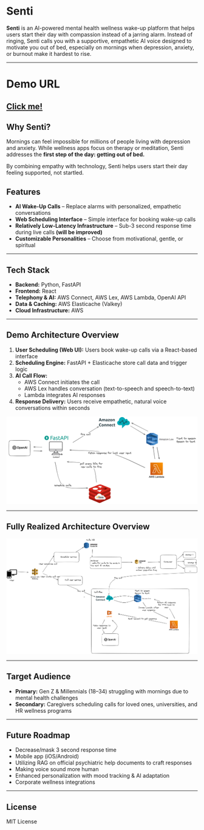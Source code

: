 # Senti

**Senti** is an AI-powered mental health wellness wake-up platform that helps users start their day with compassion instead of a jarring alarm. Instead of ringing, Senti calls you with a supportive, empathetic AI voice designed to motivate you out of bed, especially on mornings when depression, anxiety, or burnout make it hardest to rise.  

---
# Demo URL 
[Click me!](https://www.loom.com/share/e59314451f364da39213e53a717699b7)
---

## Why Senti?
Mornings can feel impossible for millions of people living with depression and anxiety. While wellness apps focus on therapy or meditation, Senti addresses the **first step of the day: getting out of bed.**  

By combining empathy with technology, Senti helps users start their day feeling supported, not startled.  


## Features
- **AI Wake-Up Calls** – Replace alarms with personalized, empathetic conversations    
- **Web Scheduling Interface** – Simple interface for booking wake-up calls  
- **Relatively Low-Latency Infrastructure** – Sub-3 second response time during live calls **(will be improved)** 
- **Customizable Personalities** – Choose from motivational, gentle, or spiritual  

---

## Tech Stack
- **Backend:** Python, FastAPI  
- **Frontend:** React  
- **Telephony & AI:** AWS Connect, AWS Lex, AWS Lambda, OpenAI API  
- **Data & Caching:** AWS Elasticache (Valkey)  
- **Cloud Infrastructure:** AWS  

---

## Demo Architecture Overview
1. **User Scheduling (Web UI):** Users book wake-up calls via a React-based interface  
2. **Scheduling Engine:** FastAPI + Elasticache store call data and trigger logic  
3. **AI Call Flow:**  
   - AWS Connect initiates the call  
   - AWS Lex handles conversation (text-to-speech and speech-to-text)
   - Lambda integrates AI responses
4. **Response Delivery:** Users receive empathetic, natural voice conversations within seconds

![Demo Architecture Diagram](demo-architecture.png)

---
## Fully Realized Architecture Overview
![Full Architecture Diagram](full-architecture.png)

---

## Target Audience
- **Primary:** Gen Z & Millennials (18–34) struggling with mornings due to mental health challenges  
- **Secondary:** Caregivers scheduling calls for loved ones, universities, and HR wellness programs  


---

## Future Roadmap
- Decrease/mask 3 second response time
- Mobile app (iOS/Android)
- Utilizing RAG on official psychiatric help documents to craft responses
- Making voice sound more human  
- Enhanced personalization with mood tracking & AI adaptation   
- Corporate wellness integrations  

---

## License
MIT License  
